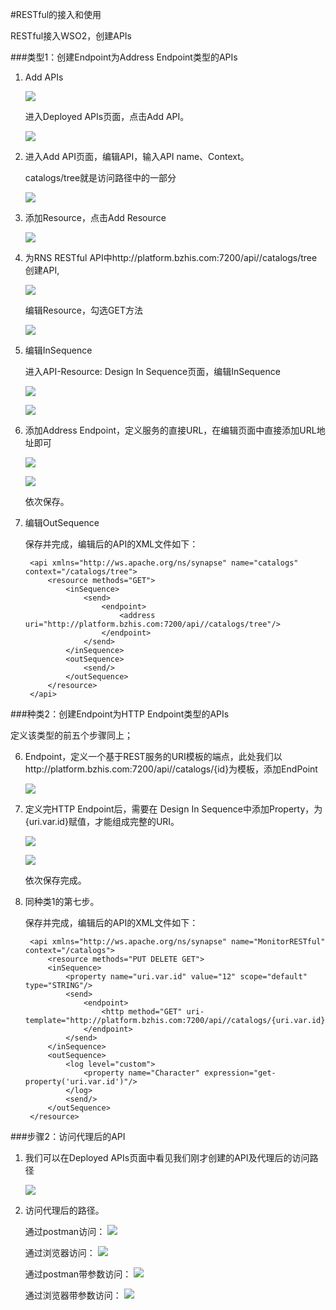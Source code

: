 #RESTful的接入和使用

RESTful接入WSO2，创建APIs

###类型1：创建Endpoint为Address Endpoint类型的APIs
1. Add APIs
    
    ![](image/image-RESTful/1.png)

    进入Deployed APIs页面，点击Add API。

    ![](image/image-RESTful/2.png)

2. 进入Add API页面，编辑API，输入API name、Context。

    catalogs/tree就是访问路径中的一部分

    ![](image/image-RESTful/11.png)

3. 添加Resource，点击Add Resource

    ![](image/image-RESTful/4.png)

4. 为RNS RESTful API中http://platform.bzhis.com:7200/api//catalogs/tree创建API,

    ![](image/image-RESTful/13.png)

    编辑Resource，勾选GET方法

    ![](image/image-RESTful/12.png)

 5. 编辑InSequence

    进入API-Resource: Design In Sequence页面，编辑InSequence

    ![](image/image-RESTful/7.png)

    ![](image/image-RESTful/8.png)

 6. 添加Address Endpoint，定义服务的直接URL，在编辑页面中直接添加URL地址即可

    ![](image/image-RESTful/15.png)

    ![](image/image-RESTful/14.png)

    依次保存。

7. 编辑OutSequence

    保存并完成，编辑后的API的XML文件如下：

        <api xmlns="http://ws.apache.org/ns/synapse" name="catalogs" context="/catalogs/tree">
            <resource methods="GET">
                <inSequence>
                    <send>
                        <endpoint>
                            <address uri="http://platform.bzhis.com:7200/api//catalogs/tree"/>
                        </endpoint>
                    </send>
                </inSequence>
                <outSequence>
                    <send/>
                </outSequence>
            </resource>
        </api>
       
 


###种类2：创建Endpoint为HTTP Endpoint类型的APIs
    
定义该类型的前五个步骤同上；

6. Endpoint，定义一个基于REST服务的URI模板的端点，此处我们以http://platform.bzhis.com:7200/api//catalogs/{id}为模板，添加EndPoint

    ![](image/image-RESTful/21.png)

7. 定义完HTTP Endpoint后，需要在 Design In Sequence中添加Property，为{uri.var.id}赋值，才能组成完整的URI。

    ![](image/image-RESTful/22.png)

    ![](image/image-RESTful/23.png)

    依次保存完成。

8. 同种类1的第七步。

    保存并完成，编辑后的API的XML文件如下：
    
        <api xmlns="http://ws.apache.org/ns/synapse" name="MonitorRESTful" context="/catalogs">
            <resource methods="PUT DELETE GET">
            <inSequence>
                <property name="uri.var.id" value="12" scope="default" type="STRING"/>
                <send>
                    <endpoint>
                        <http method="GET" uri-template="http://platform.bzhis.com:7200/api//catalogs/{uri.var.id}"/>
                    </endpoint>
                </send>
            </inSequence>
            <outSequence>
                <log level="custom">
                    <property name="Character" expression="get-property('uri.var.id')"/>
                </log>
                <send/>
            </outSequence>
        </resource>
    </api>
    

###步骤2：访问代理后的API

1. 我们可以在Deployed APIs页面中看见我们刚才创建的API及代理后的访问路径

    ![](image/image-RESTful/16.png)

2. 访问代理后的路径。
    
    通过postman访问：
    ![](image/image-RESTful/17.png)

    通过浏览器访问：
    ![](image/image-RESTful/18.png)

    通过postman带参数访问：
    ![](image/image-RESTful/19.png)

    通过浏览器带参数访问：
    ![](image/image-RESTful/20.png)


